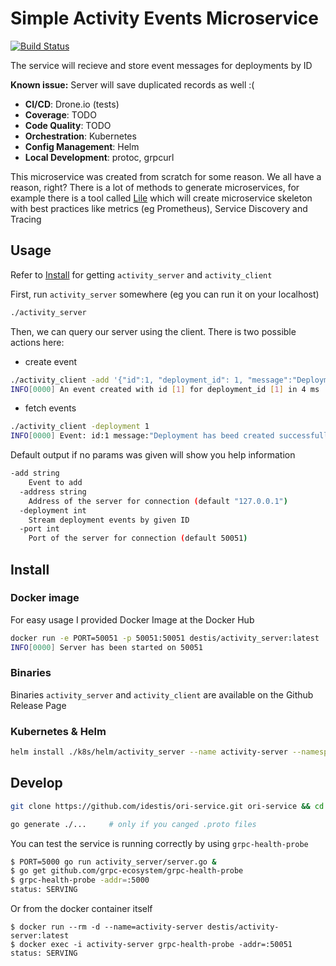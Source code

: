 # Simple Activity Events Microservice

[![Build Status](https://cloud.drone.io/api/badges/idestis/ori-service/status.svg)](https://cloud.drone.io/idestis/ori-service)

The service will recieve and store event messages for deployments by ID

**Known issue:** Server will save duplicated records as well :(

- **CI/CD**: Drone.io (tests)
- **Coverage**: TODO
- **Code Quality**: TODO
- **Orchestration**: Kubernetes
- **Config Management**: Helm
- **Local Development**: protoc, grpcurl

This microservice was created from scratch for some reason. We all have a reason, right?
There is a lot of methods to generate microservices, for example there is a tool called [Lile](https://github.com/lileio/lile) which will create microservice skeleton with best practices like metrics (eg Prometheus), Service Discovery and Tracing

## Usage

Refer to [Install](#Install) for getting `activity_server` and `activity_client`

First, run `activity_server` somewhere (eg you can run it on your localhost)

```bash
./activity_server
```

Then, we can query our server using the client. There is two possible actions here:

- create event

```bash
./activity_client -add '{"id":1, "deployment_id": 1, "message":"Deployment has beed created successfully"}'
INFO[0000] An event created with id [1] for deployment_id [1] in 4 ms
```

- fetch events

```bash
./activity_client -deployment 1
INFO[0000] Event: id:1 message:"Deployment has beed created successfully" timestamp:<send:1569500037894488000 receive:1569500037898843000 > deployment_id:1
```

Default output if no params was given will show you help information

```bash
-add string
    Event to add
  -address string
    Address of the server for connection (default "127.0.0.1")
  -deployment int
    Stream deployment events by given ID
  -port int
    Port of the server for connection (default 50051)
```

## Install

### Docker image

For easy usage I provided Docker Image at the Docker Hub

```bash
docker run -e PORT=50051 -p 50051:50051 destis/activity_server:latest
INFO[0000] Server has been started on 50051
```

### Binaries

Binaries `activity_server` and `activity_client` are available on the Github Release Page

### Kubernetes & Helm

```bash
helm install ./k8s/helm/activity_server --name activity-server --namespace activity-server --set image.tag=latest
```

## Develop

```bash
git clone https://github.com/idestis/ori-service.git ori-service && cd $_

go generate ./...     # only if you canged .proto files
```

You can test the service is running correctly by using `grpc-health-probe`

```bash
$ PORT=5000 go run activity_server/server.go &
$ go get github.com/grpc-ecosystem/grpc-health-probe
$ grpc-health-probe -addr=:5000
status: SERVING
```

Or from the docker container itself

```
$ docker run --rm -d --name=activity-server destis/activity-server:latest
$ docker exec -i activity-server grpc-health-probe -addr=:50051
status: SERVING
```
